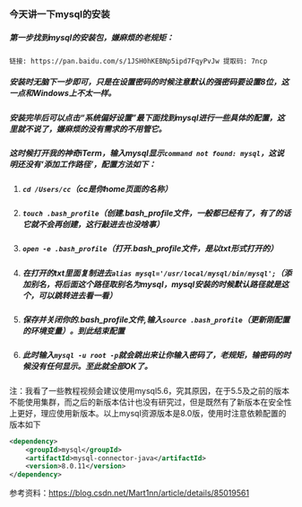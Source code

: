 ### 今天讲一下mysql的安装
##### 第一步找到mysql的安装包，嫌麻烦的老规矩：
```
链接: https://pan.baidu.com/s/1JSH0hKEBNp5ipd7FqyPvJw 提取码: 7ncp
```
##### 安装时无脑下一步即可，只是在设置密码的时候注意默认的强密码要设置8位，这一点和Windows上不太一样。
##### 安装完毕后可以点击“系统偏好设置”最下面找到mysql进行一些具体的配置，这里就不说了，嫌麻烦的没有需求的不用管它。
##### 这时候打开我的神奇iTerm，输入mysql显示`command not found: mysql`，这说明还没有‘添加工作路径’，配置方法如下：
1. ##### `cd /Users/cc`（cc是你home页面的名称）
2. ##### `touch .bash_profile`（创建.bash_profile文件，一般都已经有了，有了的话它就不会再创建，这行敲进去也没啥事）
3. ##### `open -e .bash_profile`（打开.bash_profile文件，是以txt形式打开的）
4. ##### 在打开的txt里面复制进去`alias mysql='/usr/local/mysql/bin/mysql';`（添加别名，将后面这个路径取别名为mysql，mysql安装的时候默认路径就是这个，可以跳转进去看一看）
5. ##### 保存并关闭你的.bash_profile文件,输入`source .bash_profile`（更新刚配置的环境变量）。到此结束配置
6. ##### 此时输入`mysql -u root -p`就会跳出来让你输入密码了，老规矩，输密码的时候没有任何显示。至此就全部OK了。

注：我看了一些教程视频会建议使用mysql5.6，究其原因，在于5.5及之前的版本不能使用集群，而之后的新版本估计也没有研究过，但是既然有了新版本在安全性上更好，理应使用新版本。以上mysql资源版本是8.0版，使用时注意依赖配置的版本如下
```xml
<dependency>
    <groupId>mysql</groupId>
    <artifactId>mysql-connector-java</artifactId>
    <version>8.0.11</version>
</dependency>
```

参考资料：https://blog.csdn.net/Mart1nn/article/details/85019561
